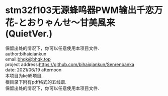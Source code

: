 # stm32f103无源蜂鸣器PWM输出千恋万花-とおりゃんせ～甘美風来 (QuietVer.)</br>
保留出处的情况下，你可以任意使用本项目文件.</br>
author:bihaiqiankun</br>
email:bhqk@bhqk.top</br>
project address:https://github.com/bihaiqiankun/Senrenbanka</br>
date: 2021/06/19 afternoon</br>
本项目为keli5项目.</br>
根目录下附有pdf格式的五线谱.</br>
保留出处的情况下，你可以任意使用本项目文件.</br>
